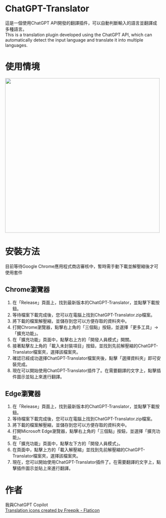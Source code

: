 # ChatGPT-Translator
這是一個使用ChatGPT API開發的翻譯插件，可以自動判斷輸入的語言並翻譯成多種語言。<br>
This is a translation plugin developed using the ChatGPT API, which can automatically detect the input language and translate it into multiple languages.
# 使用情境
<img width="500" height="500" src="https://user-images.githubusercontent.com/44409920/223719348-91f52c88-a548-4377-b9ec-e08ed807ba47.png"></img>
# 安裝方法
目前等待Google Chrome應用程式商店審核中，暫時需手動下載並解壓縮後才可使用套件
## Chrome瀏覽器
1. 在「Release」頁面上，找到最新版本的ChatGPT-Translator，並點擊下載按鈕。
2. 等待檔案下載完成後，您可以在電腦上找到ChatGPT-Translator.zip檔案。
3. 將下載的檔案解壓縮，並儲存到您可以方便存取的資料夾中。
4. 打開Chrome瀏覽器，點擊右上角的「三個點」按鈕，並選擇「更多工具」→「擴充功能」。
5. 在「擴充功能」頁面中，點擊右上方的「開發人員模式」開關。
6. 接著點擊左上角的「載入未封裝項目」按鈕，並找到先前解壓縮的ChatGPT-Translator檔案夾，選擇該檔案夾。
7. 確認已經成功選擇ChatGPT-Translator檔案夾後，點擊「選擇資料夾」即可安裝完成。
8. 現在可以開始使用ChatGPT-Translator插件了。在需要翻譯的文字上，點擊插件圖示並貼上來進行翻譯。
## Edge瀏覽器
1. 在「Release」頁面上，找到最新版本的ChatGPT-Translator，並點擊下載按鈕。
2. 等待檔案下載完成後，您可以在電腦上找到ChatGPT-Translator.zip檔案。
3. 將下載的檔案解壓縮，並儲存到您可以方便存取的資料夾中。
4. 打開Microsoft Edge瀏覽器，點擊右上角的「三個點」按鈕，並選擇「擴充功能」。
5. 在「擴充功能」頁面中，點擊左下方的「開發人員模式」。
6. 在頁面中，點擊上方的「載入解壓縮」並找到先前解壓縮的ChatGPT-Translator檔案夾，選擇該檔案夾。
7. 現在，您可以開始使用ChatGPT-Translator插件了。在需要翻譯的文字上，點擊插件圖示並貼上來進行翻譯。
# 作者
我與ChatGPT Copilot<br>
<a href="https://www.flaticon.com/free-icons/translation" title="translation icons">Translation icons created by Freepik - Flaticon</a>
